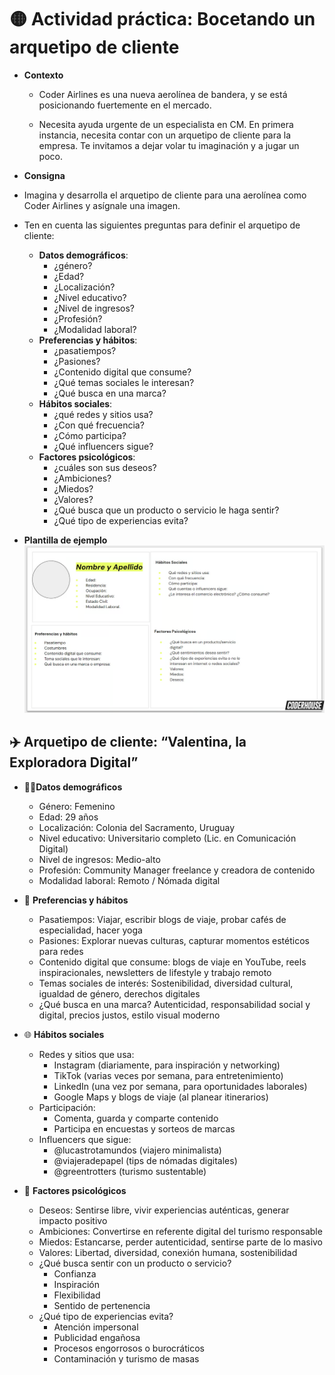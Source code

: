 # 🟡 Actividad práctica: Bocetando un arquetipo de cliente

- **Contexto**
    - Coder Airlines es una nueva aerolínea de bandera, y se está posicionando fuertemente en el mercado.

    - Necesita ayuda urgente de un especialista en CM. En primera instancia, necesita contar con un arquetipo de cliente para la empresa. Te invitamos a dejar volar tu imaginación y a jugar un poco.

- **Consigna**
- Imagina y desarrolla el arquetipo de cliente para una aerolínea como Coder Airlines y asígnale una imagen.
- Ten en cuenta las siguientes preguntas para definir el arquetipo de cliente:
    - **Datos demográficos**: 
        - ¿género? 
        - ¿Edad? 
        - ¿Localización? 
        - ¿Nivel educativo? 
        - ¿Nivel de ingresos? 
        - ¿Profesión? 
        - ¿Modalidad laboral?
    - **Preferencias y hábitos**: 
        - ¿pasatiempos? 
        - ¿Pasiones? 
        - ¿Contenido digital que consume? 
        - ¿Qué temas sociales le interesan? 
        - ¿Qué busca en una marca?
    - **Hábitos sociales**: 
        - ¿qué redes y sitios usa? 
        - ¿Con qué frecuencia? 
        - ¿Cómo participa? 
        - ¿Qué influencers sigue?
    - **Factores psicológicos**: 
        - ¿cuáles son sus deseos? 
        - ¿Ambiciones? 
        - ¿Miedos? 
        - ¿Valores? 
        - ¿Qué busca que un producto o servicio le haga sentir? 
        - ¿Qué tipo de experiencias evita?

- **Plantilla de ejemplo**
![alt text](./img/image.png)

## ✈️ Arquetipo de cliente: “Valentina, la Exploradora Digital”
- 🧍‍♀️**Datos demográficos**
    - Género: Femenino
    - Edad: 29 años
    - Localización: Colonia del Sacramento, Uruguay
    - Nivel educativo: Universitario completo (Lic. en Comunicación Digital)
    - Nivel de ingresos: Medio-alto
    - Profesión: Community Manager freelance y creadora de contenido
    - Modalidad laboral: Remoto / Nómada digital

- 🎯 **Preferencias y hábitos**
    - Pasatiempos: Viajar, escribir blogs de viaje, probar cafés de especialidad, hacer yoga
    - Pasiones: Explorar nuevas culturas, capturar momentos estéticos para redes
    - Contenido digital que consume: blogs de viaje en YouTube, reels inspiracionales, newsletters de lifestyle y trabajo remoto
    - Temas sociales de interés: Sostenibilidad, diversidad cultural, igualdad de género, derechos digitales
    - ¿Qué busca en una marca? Autenticidad, responsabilidad social y digital, precios justos, estilo visual moderno

- 🌐 **Hábitos sociales**
    - Redes y sitios que usa:
        - Instagram (diariamente, para inspiración y networking)
        - TikTok (varias veces por semana, para entretenimiento)
        - LinkedIn (una vez por semana, para oportunidades laborales)
        - Google Maps y blogs de viaje (al planear itinerarios)
    - Participación:
        - Comenta, guarda y comparte contenido
        - Participa en encuestas y sorteos de marcas
    - Influencers que sigue:
        - @lucastrotamundos (viajero minimalista)
        - @viajeradepapel (tips de nómadas digitales)
        - @greentrotters (turismo sustentable)

- 🧠 **Factores psicológicos**
    - Deseos: Sentirse libre, vivir experiencias auténticas, generar impacto positivo
    - Ambiciones: Convertirse en referente digital del turismo responsable
    - Miedos: Estancarse, perder autenticidad, sentirse parte de lo masivo
    - Valores: Libertad, diversidad, conexión humana, sostenibilidad
    - ¿Qué busca sentir con un producto o servicio?
        - Confianza
        - Inspiración
        - Flexibilidad
        - Sentido de pertenencia
    - ¿Qué tipo de experiencias evita?
        - Atención impersonal
        - Publicidad engañosa
        - Procesos engorrosos o burocráticos
        - Contaminación y turismo de masas
